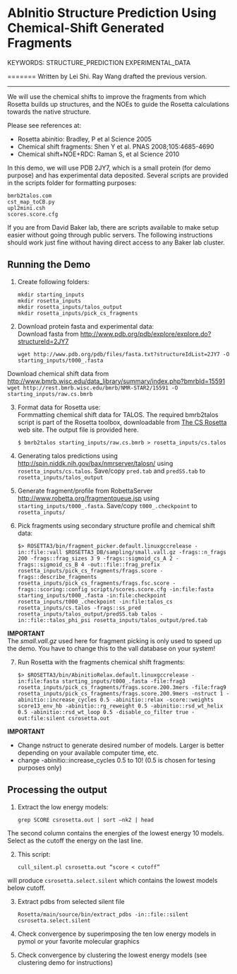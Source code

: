 AbInitio Structure Prediction Using Chemical-Shift Generated Fragments
======================================================================

KEYWORDS: STRUCTURE_PREDICTION EXPERIMENTAL_DATA 

=======
Written by Lei Shi.
Ray Wang drafted the previous version.

---

We will use the chemical shifts to improve the fragments from which Rosetta builds up structures, and the NOEs to guide the Rosetta calculations towards the native structure.

Please see references at:
* Rosetta abinitio: Bradley, P et al Science 2005
* Chemical shift fragments: Shen Y et al. PNAS 2008;105:4685-4690
* Chemical shift+NOE+RDC: Raman S, et al Science 2010

In this demo, we will use PDB 2JY7, which is a small protein (for demo purpose) and has experimental data deposited. Several scripts are provided in the scripts folder for formatting purposes:

    bmrb2talos.com
    cst_map_toCB.py
    upl2mini.csh
    scores.score.cfg

If you are from David Baker lab, there are scripts available to make setup easier without going through public servers. The following instructions should work just fine without having direct access to any Baker lab cluster.

Running the Demo
----------------
1. Create following folders:
    ```
    mkdir starting_inputs
    mkdir rosetta_inputs
    mkdir rosetta_inputs/talos_output
    mkdir rosetta_inputs/pick_cs_fragments
    ```

2. Download protein fasta and experimental data:  
Download fasta from http://www.pdb.org/pdb/explore/explore.do?structureId=2JY7
    ```
    wget http://www.pdb.org/pdb/files/fasta.txt?structureIdList=2JY7 -O starting_inputs/t000_.fasta
    ```
Download chemical shift data from http://www.bmrb.wisc.edu/data_library/summary/index.php?bmrbId=15591
    ```
    wget http://rest.bmrb.wisc.edu/bmrb/NMR-STAR2/15591 -O starting_inputs/raw.cs.bmrb
    ```

3. Format data for Rosetta use:  
Formmatting chemical shift data for TALOS. The required bmrb2talos script is part of the Rosetta toolbox, downloadable from [The CS Rosetta](http://csrosetta.chemistry.ucsc.edu/downloads/toolbox) web site. The output file is provided here.
    ```
    $ bmrb2talos starting_inputs/raw.cs.bmrb > rosetta_inputs/cs.talos
    ```

4. Generating talos predictions using http://spin.niddk.nih.gov/bax/nmrserver/talosn/ using `rosetta_inputs/cs.talos`.
Save/copy `pred.tab` and `predSS.tab` to `rosetta_inputs/talos_output`

5. Generate fragment/profile from RobettaServer http://www.robetta.org/fragmentqueue.jsp using `starting_inputs/t000_.fasta`.
Save/copy `t000_.checkpoint` to `rosetta_inputs/`

6. Pick fragments using secondary structure profile and chemical shift data:
    ```
    $> ROSETTA3/bin/fragment_picker.default.linuxgccrelease -in::file::vall $ROSETTA3_DB/sampling/small.vall.gz -frags::n_frags 200 -frags::frag_sizes 3 9 -frags::sigmoid_cs_A 2 -frags::sigmoid_cs_B 4 -out::file::frag_prefix rosetta_inputs/pick_cs_fragments/frags.score -frags::describe_fragments rosetta_inputs/pick_cs_fragments/frags.fsc.score -frags::scoring::config scripts/scores.score.cfg -in:file:fasta starting_inputs/t000_.fasta -in:file:checkpoint rosetta_inputs/t000_.checkpoint -in:file:talos_cs rosetta_inputs/cs.talos -frags::ss_pred rosetta_inputs/talos_output/predSS.tab talos -in::file::talos_phi_psi rosetta_inputs/talos_output/pred.tab
    ```
**IMPORTANT**  
The *small.vall.gz* used here for fragment picking is only used to speed up the demo. You have to change this to the vall database on your system!  


7. Run Rosetta with the fragments chemical shift fragments:
    ```
    $> $ROSETTA3/bin/AbinitioRelax.default.linuxgccrelease -in:file:fasta starting_inputs/t000_.fasta -file:frag3 rosetta_inputs/pick_cs_fragments/frags.score.200.3mers -file:frag9 rosetta_inputs/pick_cs_fragments/frags.score.200.9mers -nstruct 1 -abinitio::increase_cycles 0.5 -abinitio::relax -score::weights score13_env_hb -abinitio::rg_reweight 0.5 -abinitio::rsd_wt_helix 0.5 -abinitio::rsd_wt_loop 0.5 -disable_co_filter true -out:file:silent csrosetta.out
    ```

**IMPORTANT**  
* Change nstruct to generate desired number of models. Larger is better depending on your available computer time, etc.  
* change -abinitio::increase_cycles 0.5 to 10! (0.5 is chosen for tesing purposes only)

Processing the output
---------------------
1. Extract the low energy models:
    ```
    grep SCORE csrosetta.out | sort –nk2 | head
    ```
The second column contains the energies of the lowest energy 10 models.
Select as the cutoff the energy on the last line.

2. This script:
    ```
    cull_silent.pl csrosetta.out “score < cutoff”
    ```
will produce `csrosetta.select.silent` which contains the lowest models below cutoff.
  
3. Extract pdbs from selected silent file
    ```
    Rosetta/main/source/bin/extract_pdbs -in::file::silent csrosetta.select.silent
    ```

4. Check convergence by superimposing the ten low energy models in pymol or your favorite molecular graphics

5. Check convergence by clustering the lowest energy models (see clustering demo for instructions)

